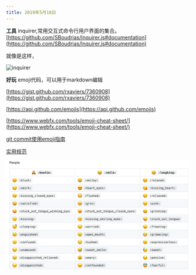 ```yaml
---
title: 2019年5月18日
---
```


**工具** inquirer,常用交互式命令行用户界面的集合。[https://github.com/SBoudrias/Inquirer.js#documentation](https://github.com/SBoudrias/Inquirer.js#documentation)

就像是这样，

![inquirer](https://camo.githubusercontent.com/7875ea03e79eaf968bf38fc4e70996d23ed1c1cc/68747470733a2f2f63646e2e7261776769742e636f6d2f53426f7564726961732f496e7175697265722e6a732f323861653833333762613531643933653335396566346637656532346537396236393839383936322f6173736574732f73637265656e73686f74732f696e7075742e737667)

**好玩** emoji代码，可以用于markdown编辑

[https://gist.github.com/rxaviers/7360908](https://gist.github.com/rxaviers/7360908)

[https://api.github.com/emojis](https://api.github.com/emojis)

[https://www.webfx.com/tools/emoji-cheat-sheet/](https://www.webfx.com/tools/emoji-cheat-sheet/)

[git commit使用emoji指南](https://github.com/liuchengxu/git-commit-emoji-cn)

[实用规范](https://gitmoji.carloscuesta.me/)

![配图](./assets/emoji.png)